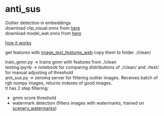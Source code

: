 # anti_sus  
Outlier detection in embeddings  
download clip_visual.onnx from [here](https://github.com/qwertyforce/anti_sus/releases/tag/clip_onnx_model)  
download model_wat.onnx from [here](https://github.com/qwertyforce/anti_sus/releases/tag/wat_model_0.1)

[how it works](https://github.com/qwertyforce/anti_sus/blob/main/automatic_image_mining.md)  
  
get features with [image_text_features_web](https://github.com/qwertyforce/image_text_features_web) copy them to folder ./clean/  

train_gmm.py -> trains gmm with features from ./clean  
testing.ipynb -> notebook for comparing distributions of ./clean/ and ./test/ for manual adjusting of threshold  
anti_sus.py -> zeromq server for filtering outlier images. Receives batch of rgb numpy images, returns indexes of good images.  
It has 2 step filtering:
- gmm score threshold  
- watermark detection (filters images with watermarks, trained on  [scenery_watermarks](https://github.com/qwertyforce/scenery_watermarks))
